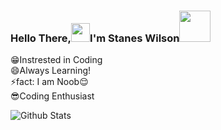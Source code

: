 ### Hello There,<img src="https://github.com/svr666/svr666/blob/master/gifs/Hi.gif" width="30px">I'm Stanes Wilson<img src="https://media.giphy.com/media/12oufCB0MyZ1Go/giphy.gif" width="50">
<p aligh="left"
<b>😁Instrested in Coding<br>
😄Always Learning!<br>
⚡fact: I am Noob😌<br>
😎Coding Enthusiast</b>
</p>

![Github Stats](https://github-readme-stats.vercel.app/api?username=staneswilson&show_icons=true&include_all_commits=true&cache_seconds=86400&theme=tokyonight)

